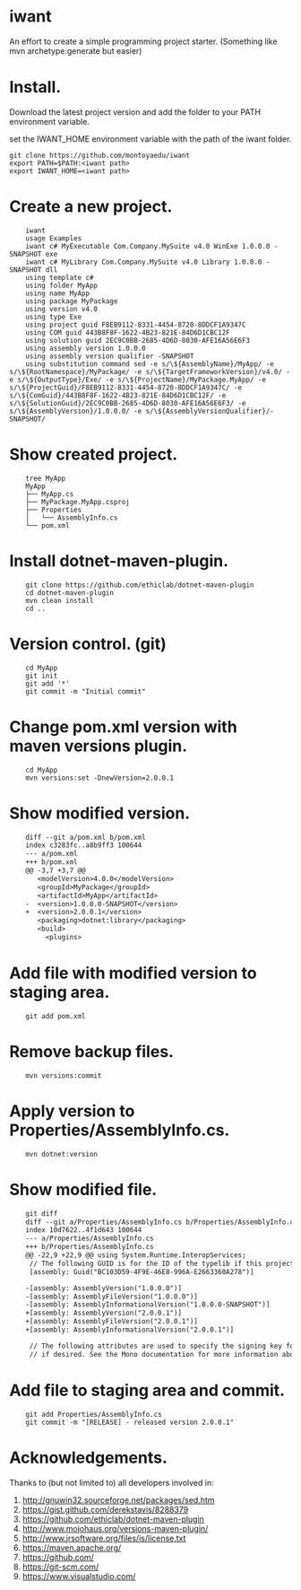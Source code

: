 # iwant
An effort to create a simple programming project starter. (Something like mvn archetype:generate but easier)

Install.
========

Download the latest project version and add the folder to your PATH environment variable.

set the IWANT_HOME environment variable with the path of the iwant folder.

`````
git clone https://github.com/montoyaedu/iwant
export PATH=$PATH:<iwant path>
export IWANT_HOME=<iwant path>
`````

Create a new project.
=====================

`````
    iwant
    usage Examples
    iwant c# MyExecutable Com.Company.MySuite v4.0 WinExe 1.0.0.0 -SNAPSHOT exe
    iwant c# MyLibrary Com.Company.MySuite v4.0 Library 1.0.0.0 -SNAPSHOT dll
    using template c#
    using folder MyApp
    using name MyApp
    using package MyPackage
    using version v4.0
    using type Exe
    using project guid F8EB9112-8331-4454-8720-8DDCF1A9347C
    using COM guid 443B8F8F-1622-4B23-821E-84D6D1CBC12F
    using solution guid 2EC9C0BB-2685-4D6D-8030-AFE16A56E6F3
    using assembly version 1.0.0.0
    using assembly version qualifier -SNAPSHOT
    using substitution command sed -e s/\${AssemblyName}/MyApp/ -e s/\${RootNamespace}/MyPackage/ -e s/\${TargetFrameworkVersion}/v4.0/ -e s/\${OutputType}/Exe/ -e s/\${ProjectName}/MyPackage.MyApp/ -e s/\${ProjectGuid}/F8EB9112-8331-4454-8720-8DDCF1A9347C/ -e s/\${ComGuid}/443B8F8F-1622-4B23-821E-84D6D1CBC12F/ -e s/\${SolutionGuid}/2EC9C0BB-2685-4D6D-8030-AFE16A56E6F3/ -e s/\${AssemblyVersion}/1.0.0.0/ -e s/\${AssemblyVersionQualifier}/-SNAPSHOT/
`````

Show created project.
=====================

`````
    tree MyApp
    MyApp
    ├── MyApp.cs
    ├── MyPackage.MyApp.csproj
    ├── Properties
    │   └── AssemblyInfo.cs
    └── pom.xml
`````

Install dotnet-maven-plugin.
============================

`````
    git clone https://github.com/ethiclab/dotnet-maven-plugin
    cd dotnet-maven-plugin
    mvn clean install
    cd ..
`````

Version control. (git)
======================

`````
    cd MyApp
    git init
    git add '*'
    git commit -m "Initial commit"
`````

Change pom.xml version with maven versions plugin.
===================================================

`````
    cd MyApp
    mvn versions:set -DnewVersion=2.0.0.1
`````

Show modified version.
======================

`````diff
    diff --git a/pom.xml b/pom.xml
    index c3283fc..a8b9ff3 100644
    --- a/pom.xml
    +++ b/pom.xml
    @@ -3,7 +3,7 @@
       <modelVersion>4.0.0</modelVersion>
       <groupId>MyPackage</groupId>
       <artifactId>MyApp</artifactId>
    -  <version>1.0.0.0-SNAPSHOT</version>
    +  <version>2.0.0.1</version>
       <packaging>dotnet:library</packaging>
       <build>
         <plugins>
`````

Add file with modified version to staging area.
===============================================

`````
    git add pom.xml
`````

Remove backup files.
====================

`````
    mvn versions:commit
`````

Apply version to Properties/AssemblyInfo.cs.
============================================

`````
    mvn dotnet:version
`````

Show modified file.
===================

`````diff
    git diff
    diff --git a/Properties/AssemblyInfo.cs b/Properties/AssemblyInfo.cs
    index 10d7622..4f1d643 100644
    --- a/Properties/AssemblyInfo.cs
    +++ b/Properties/AssemblyInfo.cs
    @@ -22,9 +22,9 @@ using System.Runtime.InteropServices;
     // The following GUID is for the ID of the typelib if this project is exposed to COM
     [assembly: Guid("BC103D59-4F9E-46E8-996A-E2663360A278")]

    -[assembly: AssemblyVersion("1.0.0.0")]
    -[assembly: AssemblyFileVersion("1.0.0.0")]
    -[assembly: AssemblyInformationalVersion("1.0.0.0-SNAPSHOT")]
    +[assembly: AssemblyVersion("2.0.0.1")]
    +[assembly: AssemblyFileVersion("2.0.0.1")]
    +[assembly: AssemblyInformationalVersion("2.0.0.1")]

     // The following attributes are used to specify the signing key for the assembly,
     // if desired. See the Mono documentation for more information about signing.
`````

Add file to staging area and commit.
====================================

`````
    git add Properties/AssemblyInfo.cs
    git commit -m "[RELEASE] - released version 2.0.0.1"
`````

Acknowledgements.
=================

Thanks to (but not limited to) all developers involved in:

1. http://gnuwin32.sourceforge.net/packages/sed.htm
1. https://gist.github.com/derekstavis/8288379
1. https://github.com/ethiclab/dotnet-maven-plugin
1. http://www.mojohaus.org/versions-maven-plugin/
1. http://www.jrsoftware.org/files/is/license.txt
1. https://maven.apache.org/
1. https://github.com/
1. https://git-scm.com/
1. https://www.visualstudio.com/

